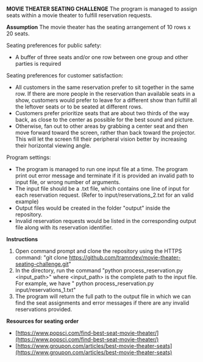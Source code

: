 **MOVIE THEATER SEATING CHALLENGE**
The program is managed to assign seats within a movie theater to fulfill reservation requests.

**Assumption**
The movie theater has the seating arrangement of 10 rows x 20 seats.

Seating preferences for public safety:
- A buffer of three seats and/or one row between one group and other parties is required

Seating preferences for customer satisfaction:
- All customers in the same reservation prefer to sit together in the same row. If there are more people in the reservation than available seats in a show, customers would prefer to leave for a different show than fulfill all the leftover seats or to be seated at different rows.
- Customers prefer prioritize seats that are about two thirds of the way back, as close to the center as possible for the best sound and picture.
- Otherwise, fan out to other areas by grabbing a center seat and then move forward toward the screen, rather than back toward the projector. This will let the screen fill their peripheral vision better by increasing their horizontal viewing angle.

Program settings:
- The program is managed to run one input file at a time. The program print out error message and terminate if it is provided an invalid path to input file, or wrong number of arguments.
- The input file should be a .txt file, which contains one line of input for each reservation request. (Refer to input/reservations\_2.txt for an valid example)
- Output files would be created in the folder &quot;output&quot; inside the repository.
- Invalid reservation requests would be listed in the corresponding output file along with its reservation identifier.

**Instructions**
1. Open command prompt and clone the repository using the HTTPS command: "git clone https://github.com/tramndev/movie-theater-seating-challenge.git"
2. In the directory, run the command "python process_reservation.py <input_path>" where <input_path> is the complete path to the input file. For example, we have &quot; python process\_reservation.py input/reservations\_1.txt&quot; 
3. The program will return the full path to the output file in which we can find the seat assignments and error messages if there are any invalid reservations provided.

**Resources for seating order**
- [https://www.popsci.com/find-best-seat-movie-theater/](https://www.popsci.com/find-best-seat-movie-theater/)
- [https://www.groupon.com/articles/best-movie-theater-seats](https://www.groupon.com/articles/best-movie-theater-seats)
